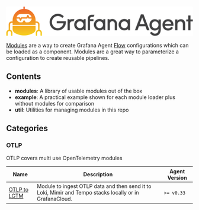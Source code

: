 <p align="center"><img src="assets/logo_and_name.png" alt="Grafana Agent logo"></p>

[Modules](https://grafana.com/docs/agent/latest/flow/concepts/modules/) are a 
way to create Grafana Agent [Flow](https://grafana.com/docs/agent/latest/flow/)
configurations which can be loaded as a component. Modules are a great way to
parameterize a configuration to create reusable pipelines.

## Contents
- <b>modules</b>: A library of usable modules out of the box
- <b>example</b>: A practical example shown for each module loader plus without modules for comparison
- <b>util</b>: Utilities for managing modules in this repo

## Categories

### OTLP

OTLP covers multi use OpenTelemetry modules

| Name |  Description | Agent Version | 
| ---- |  ----------- | ------------- | 
| [OTLP to LGTM](./modules/otlp/otlp-to-lgtm/) | Module to ingest OTLP data and then send it to Loki, Mimir and Tempo stacks locally or in GrafanaCloud. | `>= v0.33`
